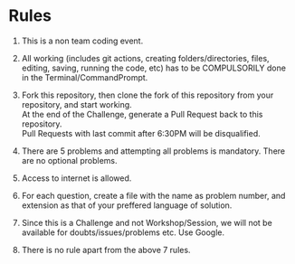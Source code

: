 # Rules

1. This is a non team coding event.

2. All working (includes git actions, creating folders/directories, files, editing, saving, running the code, etc) has to be COMPULSORILY done in the Terminal/CommandPrompt.

3. Fork this repository, then clone the fork of this repository from your repository, and start working. 
   <br> At the end of the Challenge, generate a Pull Request back to this repository.
   <br> Pull Requests with last commit after 6:30PM will be disqualified.

4. There are 5 problems and attempting all problems is mandatory. There are no optional problems.

5. Access to internet is allowed.

6. For each question, create a file with the name as problem number, and extension as that of your preffered language of solution.

7. Since this is a Challenge and not Workshop/Session, we will not be available for doubts/issues/problems etc. Use Google.

6. There is no rule apart from the above 7 rules.
